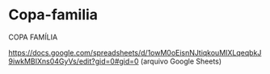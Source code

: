 # Copa-familia
COPA FAMÍLIA

https://docs.google.com/spreadsheets/d/1owM0oEisnNJtiqkouMIXLqeqbkJ9iwkMBIXns04GyVs/edit?gid=0#gid=0 (arquivo Google Sheets)
